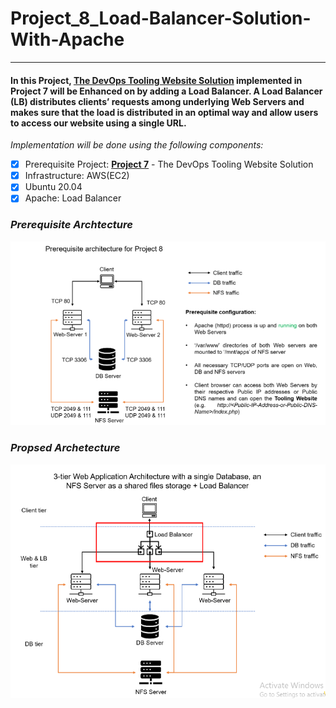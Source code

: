 # Project_8_Load-Balancer-Solution-With-Apache
___
#### In this Project,  [The DevOps Tooling Website Solution](https://github.com/OlusegunMichael/Project_7_DevOps-Tooling-Website-Solution.git) implemented in Project 7 will be Enhanced on by adding a Load Balancer.  A Load Balancer (LB) distributes clients’ requests among underlying Web Servers and makes sure that the load is distributed in an optimal way and allow users to access our website using a single URL.


*Implementation will be done using the following components:*
* [x] Prerequisite Project: [**Project 7**](https://github.com/OlusegunMichael/Project_7_DevOps-Tooling-Website-Solution.git) - The DevOps Tooling Website Solution
* [x] Infrastructure: AWS(EC2)
* [x] Ubuntu 20.04
* [x] Apache: Load Balancer

### *Prerequisite Archtecture*
![3tier](./Project_8_Images/old%20arc.PNG)
### *Propsed Archetecture*
![3tier](./Project_8_Images/3tier.PNG)
